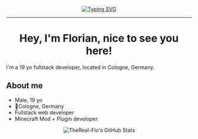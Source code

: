 <p align="center">
    <a href="https://git.io/typing-svg"><img src="https://readme-typing-svg.demolab.com?font=Poppins&size=28&pause=500&color=F7D43D&center=true&vCenter=true&random=false&width=550&lines=Hey%2C+I'm+Flo+%F0%9F%91%8B;I'm+a+fullstack+developer;My+tech+stacks%3A+HTML%2C+TS%2C+JS%2C+CSS%2C+Java" alt="Typing SVG" /></a>
</p>
<hr />
<h1 align="center">Hey, I'm Florian, nice to see you here!</h1>
I'm a 19 yo fullstack developer, located in Cologne, Germany.

<h2>About me</h2>
<ul>
<li>Male, 19 yo</li>
<li>📍Cologne, Germany</li>
<li>Fullstack web developer</li>
<li>Minecraft Mod + Plugin developer</li>
</ul>

<p align="center">
    <img src="https://github-readme-stats.vercel.app/api?username=TheReal-Flo&theme=cobalt&show_icons=true&hide_border=true&count_private=true" alt="TheReal-Flo's GitHub Stats" />
</p>
